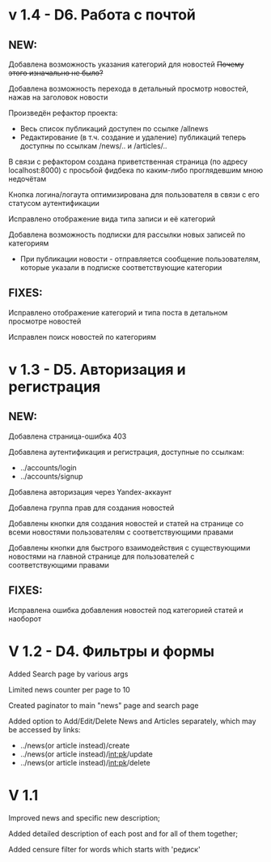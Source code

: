# v 1.4 - D6. Работа с почтой

## NEW:

Добавлена возможность указания категорий для новостей ~~Почему этого изначально не было?~~

Добавлена возможность перехода в детальный просмотр новостей, нажав на заголовок новости

Произведён рефактор проекта:

- Весь список публикаций доступен по ссылке /allnews
- Редактирование (в т.ч. создание и удаление) публикаций теперь доступны по ссылкам /news/.. и /articles/..

В связи с рефактором создана приветственная страница (по адресу localhost:8000) с просьбой фидбека по каким-либо
проглядевшим мною недочётам

Кнопка логина/логаута оптимизирована для пользователя в связи с его статусом аутентификации

Исправлено отображение вида типа записи и её категорий

Добавлена возможность подписки для рассылки новых записей по категориям
- При публикации новости - отправляется сообщение пользователям, которые указали в подписке соответствующие категории


## FIXES:

Исправлено отображение категорий и типа поста в детальном просмотре новостей

Исправлен поиск новостей по категориям


# v 1.3 - D5. Авторизация и регистрация

## NEW:

Добавлена страница-ошибка 403

Добавлена аутентификация и регистрация, доступные по ссылкам:
- ../accounts/login<br>
- ../accounts/signup<br>

Добавлена авторизация через Yandex-аккаунт

Добавлена группа прав для создания новостей

Добавлены кнопки для создания новостей и статей на странице со всеми новостями пользователям с соответствующими правами

Добавлены кнопки для быстрого взаимодействия с существующими новостями на главной странице для пользователей с
 соответствующими правами

## FIXES:

Исправлена ошибка добавления новостей под категорией статей и наоборот


# V 1.2 - D4. Фильтры и формы

Added Search page by various args

Limited news counter per page to 10

Created paginator to main "news" page and search page

Added option to Add/Edit/Delete News and Articles separately, which may be accessed by links:

- ../news(or article instead)/create
- ../news(or article instead)/<int:pk>/update
- ../news(or article instead)/<int:pk>/delete


# V 1.1

Improved news and specific new description;

Added detailed description of each post and for all of them together;

Added censure filter for words which starts with 'редиск'
